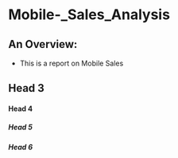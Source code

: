 # Mobile-_Sales_Analysis

## An Overview:
+ This is a report on Mobile Sales

## Head 3

#### Head 4

##### Head 5

##### Head 6
